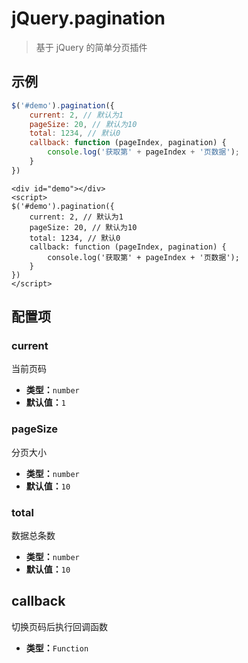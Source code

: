 

# jQuery.pagination
>基于 jQuery 的简单分页插件

## 示例

``` js
$('#demo').pagination({
    current: 2, // 默认为1
    pageSize: 20, // 默认为10
    total: 1234, // 默认0
    callback: function (pageIndex, pagination) {
        console.log('获取第' + pageIndex + '页数据');
    }
})
```

``` demo
<div id="demo"></div>
<script>
$('#demo').pagination({
    current: 2, // 默认为1
    pageSize: 20, // 默认为10
    total: 1234, // 默认0
    callback: function (pageIndex, pagination) {
        console.log('获取第' + pageIndex + '页数据');
    }
})
</script>
```

## 配置项

### current
当前页码
- **类型：**`number`
- **默认值：**`1`

### pageSize
分页大小
- **类型：**`number`
- **默认值：**`10`

### total
数据总条数
- **类型：**`number`
- **默认值：**`10`

## callback
切换页码后执行回调函数
- **类型：**`Function`
